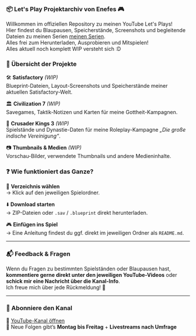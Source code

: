 ### 📦 Let's Play Projektarchiv von Enefes 🎮  

Willkommen im offiziellen Repository zu meinen YouTube Let's Plays!  
Hier findest du Blaupausen, Speicherstände, Screenshots und begleitende Dateien zu meinen Serien [meinen Serien](https://www.youtube.com/@Enefes91).  
Alles frei zum Herunterladen, Ausprobieren und Mitspielen!  
Alles aktuell noch komplett WIP versteht sich :D  

### 📁 Übersicht der Projekte

🛠️ **Satisfactory**  *(WIP)*   
Blueprint-Dateien, Layout-Screenshots und Speicherstände meiner aktuellen Satisfactory-Welt.  

🏛️ **Civilization 7** *(WIP)*  
Savegames, Taktik-Notizen und Karten für meine Gottheit-Kampagnen.  

👑 **Crusader Kings 3** *(WIP)*  
Spielstände und Dynastie-Daten für meine Roleplay-Kampagne *„Die große indische Vereinigung“*.  

📷 **Thumbnails & Medien** *(WIP)*  
Vorschau-Bilder, verwendete Thumbnails und andere Medieninhalte.


### ❓ Wie funktioniert das Ganze?

📂 **Verzeichnis wählen**  
→ Klick auf den jeweiligen Spielordner.  

⬇️ **Download starten**  
→ ZIP-Dateien oder `.sav` / `.blueprint` direkt herunterladen.  

🎮 **Einfügen ins Spiel**  
→ Eine Anleitung findest du ggf. direkt im jeweiligen Ordner als `README.md`.  

---

### 📬 Feedback & Fragen

Wenn du Fragen zu bestimmten Spielständen oder Blaupausen hast, **kommentiere gerne direkt unter den jeweiligen YouTube-Videos** oder **schick mir eine Nachricht über die Kanal-Info**.  
Ich freue mich über jede Rückmeldung! 🙌  

---

### 📢 Abonniere den Kanal

🔗 [YouTube-Kanal öffnen](https://www.youtube.com/@Enefes91)  
🔔 Neue Folgen gibt’s **Montag bis Freitag** + **Livestreams nach Umfrage**
